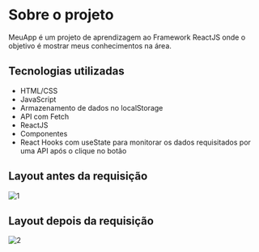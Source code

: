 # Sobre o projeto

MeuApp é um projeto de aprendizagem ao Framework ReactJS onde o objetivo é mostrar meus conhecimentos na área.

## Tecnologias utilizadas

- HTML/CSS
- JavaScript
- Armazenamento de dados no localStorage 
- API com Fetch
- ReactJS
- Componentes
- React Hooks com useState para monitorar os dados requisitados por uma API após o clique no botão

## Layout antes da requisição
![1](https://user-images.githubusercontent.com/63349248/136659715-664d35ed-4ab6-4c49-80b7-044e43a07495.PNG)

## Layout depois da requisição

![2](https://user-images.githubusercontent.com/63349248/136659779-6f884f8e-635b-4a87-92a7-3a9f582dda4d.PNG)

